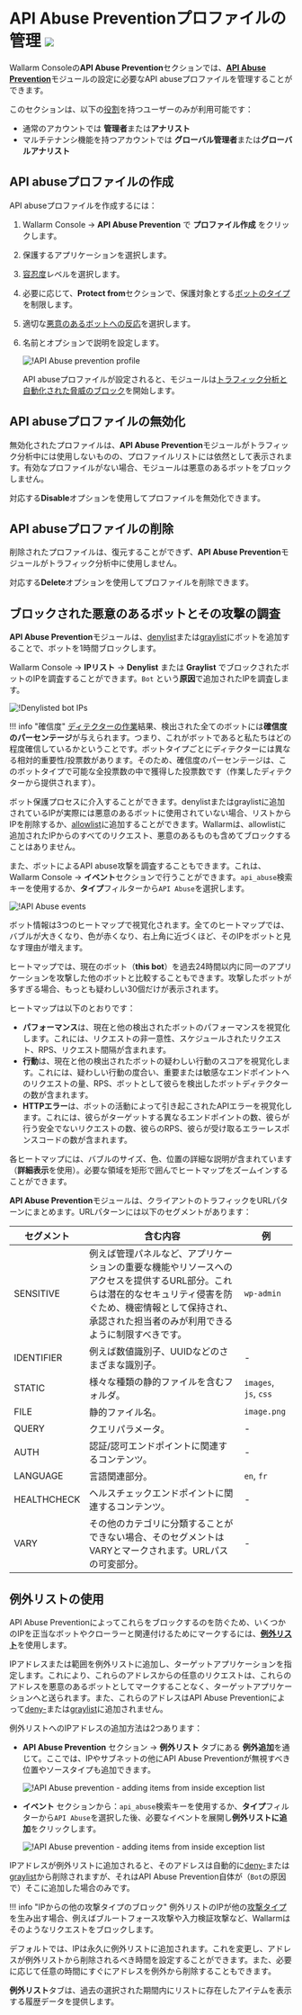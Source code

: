 # API Abuse Preventionプロファイルの管理 <a href="../../about-wallarm/subscription-plans/#subscription-plans"><img src="../../images/api-security-tag.svg" style="border: none;"></a>

Wallarm Consoleの**API Abuse Prevention**セクションでは、[**API Abuse Prevention**](../about-wallarm/api-abuse-prevention.md)モジュールの設定に必要なAPI abuseプロファイルを管理することができます。

このセクションは、以下の[役割](../user-guides/settings/users.md#user-roles)を持つユーザーのみが利用可能です：

* 通常のアカウントでは **管理者**または**アナリスト**
* マルチテナンシ機能を持つアカウントでは **グローバル管理者**または**グローバルアナリスト**

## API abuseプロファイルの作成

API abuseプロファイルを作成するには：

1. Wallarm Console → **API Abuse Prevention** で **プロファイル作成** をクリックします。
1. 保護するアプリケーションを選択します。
1. [容忍度](../about-wallarm/api-abuse-prevention.md#tolerance)レベルを選択します。
1. 必要に応じて、**Protect from**セクションで、保護対象とする[ボットのタイプ](../about-wallarm/api-abuse-prevention.md#automated-threats-blocked-by-api-abuse-prevention)を制限します。
1. 適切な[悪意のあるボットへの反応](../about-wallarm/api-abuse-prevention.md#reaction-to-malicious-bots)を選択します。
1. 名前とオプションで説明を設定します。

    ![!API Abuse prevention profile](../images/about-wallarm-waf/abi-abuse-prevention/create-api-abuse-prevention.png)

    API abuseプロファイルが設定されると、モジュールは[トラフィック分析と自動化された脅威のブロック](../about-wallarm/api-abuse-prevention.md#how-api-abuse-prevention-works)を開始します。

## API abuseプロファイルの無効化

無効化されたプロファイルは、**API Abuse Prevention**モジュールがトラフィック分析中には使用しないものの、プロファイルリストには依然として表示されます。有効なプロファイルがない場合、モジュールは悪意のあるボットをブロックしません。

対応する**Disable**オプションを使用してプロファイルを無効化できます。

## API abuseプロファイルの削除

削除されたプロファイルは、復元することができず、**API Abuse Prevention**モジュールがトラフィック分析中に使用しません。

対応する**Delete**オプションを使用してプロファイルを削除できます。

## ブロックされた悪意のあるボットとその攻撃の調査

**API Abuse Prevention**モジュールは、[denylist](../user-guides/ip-lists/denylist.md)または[graylist](../user-guides/ip-lists/graylist.md)にボットを追加することで、ボットを1時間ブロックします。

Wallarm Console → **IPリスト** → **Denylist** または **Graylist** でブロックされたボットのIPを調査することができます。`Bot` という**原因**で追加されたIPを調査します。

![!Denylisted bot IPs](../images/about-wallarm-waf/abi-abuse-prevention/denylisted-bot-ips.png)

!!! info "確信度"
    [ディテクターの作業](../about-wallarm/api-abuse-prevention.md#how-api-abuse-prevention-works)結果、検出された全てのボットには**確信度のパーセンテージ**が与えられます。つまり、これがボットであると私たちはどの程度確信しているかということです。ボットタイプごとにディテクターには異なる相対的重要性/投票数があります。そのため、確信度のパーセンテージは、このボットタイプで可能な全投票数の中で獲得した投票数です（作業したディテクターから提供されます）。

ボット保護プロセスに介入することができます。denylistまたはgraylistに追加されているIPが実際には悪意のあるボットに使用されていない場合、リストからIPを削除するか、[allowlist](../user-guides/ip-lists/allowlist.md)に追加することができます。Wallarmは、allowlistに追加されたIPからのすべてのリクエスト、悪意のあるものも含めてブロックすることはありません。

また、ボットによるAPI abuse攻撃を調査することもできます。これは、Wallarm Console → **イベント**セクションで行うことができます。`api_abuse`検索キーを使用するか、**タイプ**フィルターから`API Abuse`を選択します。

![!API Abuse events](../images/about-wallarm-waf/abi-abuse-prevention/api-abuse-events.png)

ボット情報は3つのヒートマップで視覚化されます。全てのヒートマップでは、バブルが大きくなり、色が赤くなり、右上角に近づくほど、そのIPをボットと見なす理由が増えます。

ヒートマップでは、現在のボット（**this bot**）を過去24時間以内に同一のアプリケーションを攻撃した他のボットと比較することもできます。攻撃したボットが多すぎる場合、もっとも疑わしい30個だけが表示されます。

ヒートマップは以下のとおりです：

* **パフォーマンス**は、現在と他の検出されたボットのパフォーマンスを視覚化します。これには、リクエストの非一意性、スケジュールされたリクエスト、RPS、リクエスト間隔が含まれます。
* **行動**は、現在と他の検出されたボットの疑わしい行動のスコアを視覚化します。これには、疑わしい行動の度合い、重要または敏感なエンドポイントへのリクエストの量、RPS、ボットとして彼らを検出したボットディテクターの数が含まれます。
* **HTTPエラー**は、ボットの活動によって引き起こされたAPIエラーを視覚化します。これには、彼らがターゲットする異なるエンドポイントの数、彼らが行う安全でないリクエストの数、彼らのRPS、彼らが受け取るエラーレスポンスコードの数が含まれます。

各ヒートマップには、バブルのサイズ、色、位置の詳細な説明が含まれています（**詳細表示**を使用）。必要な領域を矩形で囲んでヒートマップをズームインすることができます。

**API Abuse Prevention**モジュールは、クライアントのトラフィックをURLパターンにまとめます。URLパターンには以下のセグメントがあります：

| セグメント | 含む内容 | 例 |
|---|---|---|
| SENSITIVE | 例えば管理パネルなど、アプリケーションの重要な機能やリソースへのアクセスを提供するURL部分。これらは潜在的なセキュリティ侵害を防ぐため、機密情報として保持され、承認された担当者のみが利用できるように制限すべきです。 | `wp-admin` |
| IDENTIFIER | 例えば数値識別子、UUIDなどのさまざまな識別子。 | - |
| STATIC | 様々な種類の静的ファイルを含むフォルダ。 | `images`, `js`, `css` |
| FILE | 静的ファイル名。 | `image.png` |
| QUERY | クエリパラメータ。 | - |
| AUTH | 認証/認可エンドポイントに関連するコンテンツ。 | - |
| LANGUAGE | 言語関連部分。 | `en`, `fr` |
| HEALTHCHECK | ヘルスチェックエンドポイントに関連するコンテンツ。 | - |
| VARY | その他のカテゴリに分類することができない場合、そのセグメントはVARYとマークされます。URLパスの可変部分。 | - |

## 例外リストの使用

API Abuse Preventionによってこれらをブロックするのを防ぐため、いくつかのIPを正当なボットやクローラーと関連付けるためにマークするには、[**例外リスト**](../about-wallarm/api-abuse-prevention.md#exception-list)を使用します。

IPアドレスまたは範囲を例外リストに追加し、ターゲットアプリケーションを指定します。これにより、これらのアドレスからの任意のリクエストは、これらのアドレスを悪意のあるボットとしてマークすることなく、ターゲットアプリケーションへと送られます。また、これらのアドレスはAPI Abuse Preventionによって[deny-](../user-guides/ip-lists/denylist.md)または[graylist](../user-guides/ip-lists/graylist.md)に追加されません。

例外リストへのIPアドレスの追加方法は2つあります：

*  **API Abuse Prevention** セクション → **例外リスト** タブにある **例外追加**を通じて。ここでは、IPやサブネットの他にAPI Abuse Preventionが無視すべき位置やソースタイプも追加できます。

    ![!API Abuse prevention - adding items from inside exception list](../images/about-wallarm-waf/abi-abuse-prevention/exception-list-add-from-inside.png)

*  **イベント** セクションから：`api_abuse`検索キーを使用するか、**タイプ**フィルターから`API Abuse`を選択した後、必要なイベントを展開し**例外リストに追加**をクリックします。

    ![!API Abuse prevention - adding items from inside exception list](../images/about-wallarm-waf/abi-abuse-prevention/exception-list-add-from-event.png)

IPアドレスが例外リストに追加されると、そのアドレスは自動的に[deny-](../user-guides/ip-lists/denylist.md)または[graylist](../user-guides/ip-lists/graylist.md)から削除されますが、それはAPI Abuse Prevention自体が（`Bot`の原因で）そこに追加した場合のみです。

!!! info "IPからの他の攻撃タイプのブロック"
    例外リストのIPが他の[攻撃タイプ](../attacks-vulns-list.md)を生み出す場合、例えばブルートフォース攻撃や入力検証攻撃など、Wallarmはそのようなリクエストをブロックします。

デフォルトでは、IPは永久に例外リストに追加されます。これを変更し、アドレスが例外リストから削除されるべき時間を設定することができます。また、必要に応じて任意の時間にすぐにアドレスを例外から削除することもできます。

**例外リスト**タブは、過去の選択された期間内にリストに存在したアイテムを表示する履歴データを提供します。
